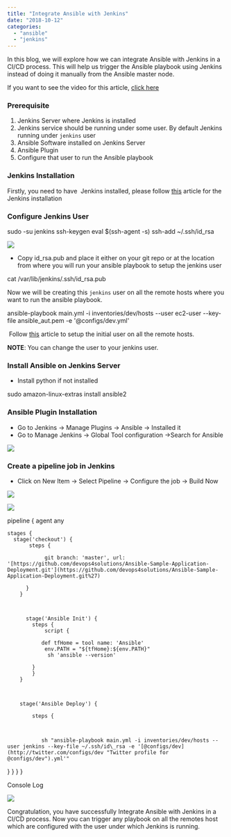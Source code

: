 ```yaml
---
title: "Integrate Ansible with Jenkins"
date: "2018-10-12"
categories: 
  - "ansible"
  - "jenkins"
---
```


In this blog, we will explore how we can integrate Ansible with Jenkins in a CI/CD process. This will help us trigger the Ansible playbook using Jenkins instead of doing it manually from the Ansible master node.

If you want to see the video for this article, [click here](https://youtu.be/-Lb682ny5tY)

### Prerequisite

1. Jenkins Server where Jenkins is installed
2. Jenkins service should be running under some user. By default Jenkins running under `jenkins` user
3. Ansible Software installed on Jenkins Server
4. Ansible Plugin
5. Configure that user to run the Ansible playbook

### **Jenkins Installation**

Firstly, you need to have  Jenkins installed, please follow [this](https://devops4solutions.com/jenkins-installation-on-linux/) article for the Jenkins installation

### **Configure Jenkins User**

sudo -su jenkins
ssh-keygen
eval $(ssh-agent -s)
ssh-add ~/.ssh/id\_rsa

![](https://cdn-images-1.medium.com/max/800/0*MUCMA7rNpuZfRpXf.png)

- Copy id\_rsa.pub and place it either on your git repo or at the location from where you will run your ansible playbook to setup the jenkins user

cat /var/lib/jenkins/.ssh/id\_rsa.pub

Now we will be creating this `jenkins` user on all the remote hosts where you want to run the ansible playbook.

ansible-playbook main.yml -i inventories/dev/hosts --user ec2-user --key-file ansible\_aut.pem -e '@configs/dev.yml'

 Follow [this](https://devops4solutions.com/setup-ssh-between-two-aws-ec2-instances-using-ansible/) article to setup the initial user on all the remote hosts.

**NOTE**: You can change the user to your jenkins user.

### **Install Ansible on Jenkins Server**

- Install python if not installed

sudo amazon-linux-extras install ansible2

### **Ansible Plugin Installation**

- Go to Jenkins -> Manage Plugins -> Ansible -> Installed it
- Go to Manage Jenkins -> Global Tool configuration ->Search for Ansible

![](https://cdn-images-1.medium.com/max/800/1*WxdLzGRjgSUyyyTcc7AZRg.png)

### **Create a pipeline job in Jenkins**

- Click on New Item -> Select Pipeline -> Configure the job -> Build Now

![](https://cdn-images-1.medium.com/max/800/1*n8EWcblmKlAzwTo626y07w.png)

![](https://cdn-images-1.medium.com/max/800/1*V35m5ohhmV9fYjvJiSunnw.png)

pipeline {
    agent any
     
    stages {
      stage('checkout') {
           steps {
             
                git branch: 'master', url: '[https://github.com/devops4solutions/Ansible-Sample-Application-Deployment.git'](https://github.com/devops4solutions/Ansible-Sample-Application-Deployment.git%27)
             
          }
        }
        
        
        
          stage('Ansible Init') {
            steps {
                script {
                
               def tfHome = tool name: 'Ansible'
                env.PATH = "${tfHome}:${env.PATH}"
                 sh 'ansible --version'
                    
            }
            }
        }
        
        
        
        stage('Ansible Deploy') {
             
            steps {
                 
             
               
               sh "ansible-playbook main.yml -i inventories/dev/hosts --user jenkins --key-file ~/.ssh/id\_rsa -e '[@configs/dev](http://twitter.com/configs/dev "Twitter profile for @configs/dev").yml'"

}
}
}
}

Console Log

![](https://cdn-images-1.medium.com/max/800/1*rCYJiRDhRAcsZ-OGHS1xmg.png)

Congratulation, you have successfully Integrate Ansible with Jenkins in a CI/CD process. Now you can trigger any playbook on all the remotes host which are configured with the user under which Jenkins is running.
